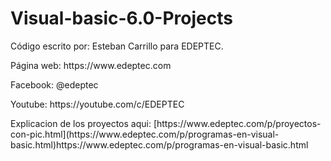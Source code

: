 # Visual-basic-6.0-Projects

<p>Código escrito por: Esteban Carrillo para EDEPTEC.</p>
<p>Página web: https://www.edeptec.com</p>
<p>Facebook: @edeptec</p>
<p>Youtube: https://youtube.com/c/EDEPTEC</p>
<p>Explicacion de los proyectos aqui: [https://www.edeptec.com/p/proyectos-con-pic.html](https://www.edeptec.com/p/programas-en-visual-basic.html)https://www.edeptec.com/p/programas-en-visual-basic.html</p>
